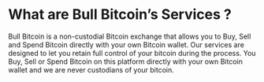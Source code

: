 # What are Bull Bitcoin’s Services ?

Bull Bitcoin is a non-custodial Bitcoin exchange that allows you to Buy, Sell and Spend Bitcoin directly with your own Bitcoin wallet. Our services are designed to let you retain full control of your bitcoin during the process. You Buy, Sell or Spend Bitcoin on this platform directly with your own Bitcoin wallet and we are never custodians of your bitcoin.